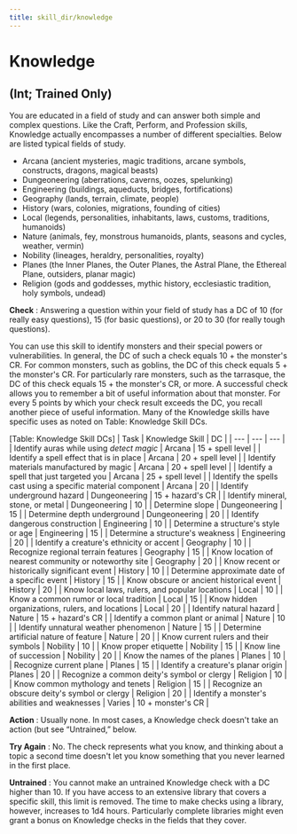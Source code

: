 ```yaml
---
title: skill_dir/knowledge
---
```

# Knowledge

## (Int; Trained Only)

You are educated in a field of study and can answer both simple and complex questions. Like the Craft, Perform, and Profession skills, Knowledge actually encompasses a number of different specialties. Below are listed typical fields of study.

- Arcana (ancient mysteries, magic traditions, arcane symbols, constructs, dragons, magical beasts)
- Dungeoneering (aberrations, caverns, oozes, spelunking)
- Engineering (buildings, aqueducts, bridges, fortifications)
- Geography (lands, terrain, climate, people)
- History (wars, colonies, migrations, founding of cities)
- Local (legends, personalities, inhabitants, laws, customs, traditions, humanoids)
- Nature (animals, fey, monstrous humanoids, plants, seasons and cycles, weather, vermin)
- Nobility (lineages, heraldry, personalities, royalty)
- Planes (the Inner Planes, the Outer Planes, the Astral Plane, the Ethereal Plane, outsiders, planar magic)
- Religion (gods and goddesses, mythic history, ecclesiastic tradition, holy symbols, undead)

**Check** : Answering a question within your field of study has a DC of 10 (for really easy questions), 15 (for basic questions), or 20 to 30 (for really tough questions).

You can use this skill to identify monsters and their special powers or vulnerabilities. In general, the DC of such a check equals 10 + the monster's CR. For common monsters, such as goblins, the DC of this check equals 5 + the monster's CR. For particularly rare monsters, such as the tarrasque, the DC of this check equals 15 + the monster's CR, or more. A successful check allows you to remember a bit of useful information about that monster. For every 5 points by which your check result exceeds the DC, you recall another piece of useful information. Many of the Knowledge skills have specific uses as noted on Table: Knowledge Skill DCs.

[Table: Knowledge Skill DCs]
| Task | Knowledge Skill | DC |
| --- | --- | --- |
| Identify auras while using _detect magic_ | Arcana | 15 + spell level |
| Identify a spell effect that is in place | Arcana | 20 + spell level |
| Identify materials manufactured by magic | Arcana | 20 + spell level |
| Identify a spell that just targeted you | Arcana | 25 + spell level |
| Identify the spells cast using a specific material component | Arcana | 20 |
| Identify underground hazard | Dungeoneering | 15 + hazard's CR |
| Identify mineral, stone, or metal | Dungeoneering | 10 |
| Determine slope | Dungeoneering | 15 |
| Determine depth underground | Dungeoneering | 20 |
| Identify dangerous construction | Engineering | 10 |
| Determine a structure's style or age | Engineering | 15 |
| Determine a structure's weakness | Engineering | 20 |
| Identify a creature's ethnicity or accent | Geography | 10 |
| Recognize regional terrain features | Geography | 15 |
| Know location of nearest community or noteworthy site | Geography | 20 |
| Know recent or historically significant event | History | 10 |
| Determine approximate date of a specific event | History | 15 |
| Know obscure or ancient historical event | History | 20 |
| Know local laws, rulers, and popular locations | Local | 10 |
| Know a common rumor or local tradition | Local | 15 |
| Know hidden organizations, rulers, and locations | Local | 20 |
| Identify natural hazard | Nature | 15 + hazard's CR |
| Identify a common plant or animal | Nature | 10 |
| Identify unnatural weather phenomenon | Nature | 15 |
| Determine artificial nature of feature | Nature | 20 |
| Know current rulers and their symbols | Nobility | 10 |
| Know proper etiquette | Nobility | 15 |
| Know line of succession | Nobility | 20 |
| Know the names of the planes | Planes | 10 |
| Recognize current plane | Planes | 15 |
| Identify a creature's planar origin | Planes | 20 |
| Recognize a common deity's symbol or clergy | Religion | 10 |
| Know common mythology and tenets | Religion | 15 |
| Recognize an obscure deity's symbol or clergy | Religion | 20 |
| Identify a monster's abilities and weaknesses | Varies | 10 + monster's CR |

**Action** : Usually none. In most cases, a Knowledge check doesn't take an action (but see “Untrained,” below.

**Try Again** : No. The check represents what you know, and thinking about a topic a second time doesn't let you know something that you never learned in the first place.

**Untrained** : You cannot make an untrained Knowledge check with a DC higher than 10. If you have access to an extensive library that covers a specific skill, this limit is removed. The time to make checks using a library, however, increases to 1d4 hours. Particularly complete libraries might even grant a bonus on Knowledge checks in the fields that they cover.

